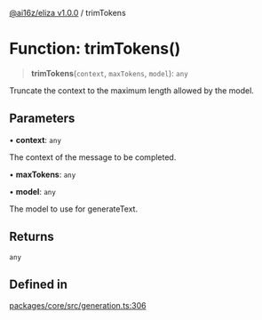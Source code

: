 [@ai16z/eliza v1.0.0](../index.md) / trimTokens

# Function: trimTokens()

> **trimTokens**(`context`, `maxTokens`, `model`): `any`

Truncate the context to the maximum length allowed by the model.

## Parameters

• **context**: `any`

The context of the message to be completed.

• **maxTokens**: `any`

• **model**: `any`

The model to use for generateText.

## Returns

`any`

## Defined in

[packages/core/src/generation.ts:306](https://github.com/ai16z/eliza/blob/main/packages/core/src/generation.ts#L306)
